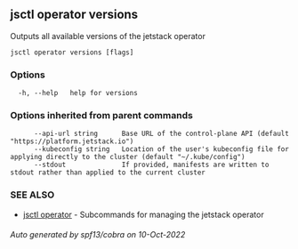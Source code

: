 ## jsctl operator versions

Outputs all available versions of the jetstack operator

```
jsctl operator versions [flags]
```

### Options

```
  -h, --help   help for versions
```

### Options inherited from parent commands

```
      --api-url string      Base URL of the control-plane API (default "https://platform.jetstack.io")
      --kubeconfig string   Location of the user's kubeconfig file for applying directly to the cluster (default "~/.kube/config")
      --stdout              If provided, manifests are written to stdout rather than applied to the current cluster
```

### SEE ALSO

* [jsctl operator](jsctl_operator.md)	 - Subcommands for managing the jetstack operator

###### Auto generated by spf13/cobra on 10-Oct-2022
